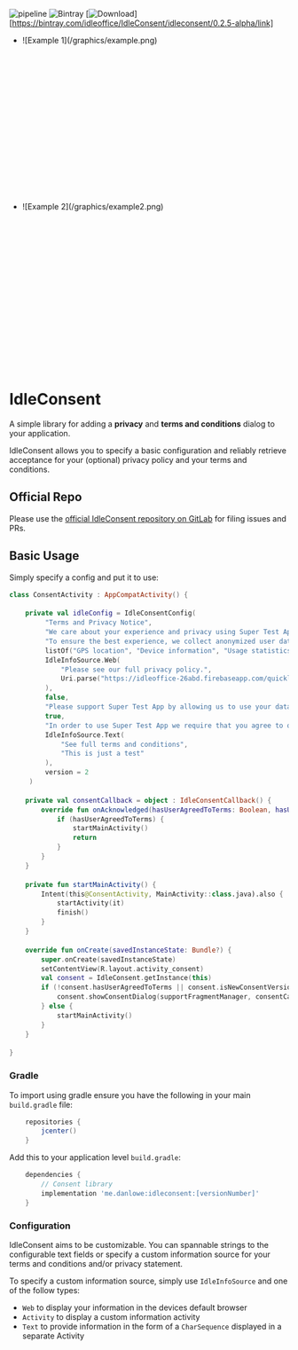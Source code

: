 ![pipeline](https://gitlab.com/dan-0/idleconsent/badges/master/build.svg?sanitize=true)
![Bintray](https://img.shields.io/bintray/v/idleoffice/IdleConsent/idleconsent.svg)
[![Download](https://api.bintray.com/packages/idleoffice/IdleConsent/idleconsent/images/download.svg?version=0.2.5-alpha)][https://bintray.com/idleoffice/IdleConsent/idleconsent/0.2.5-alpha/link]

<div>
<ul class="text-center list-unstyled list-inline">
<li style="height: 300px">
    ![Example 1](/graphics/example.png)
</li>
<li style="height: 300px">
    ![Example 2](/graphics/example2.png)
</li>
</ul>
</div>

# IdleConsent
A simple library for adding a **privacy** and **terms and conditions** dialog
to your application.

IdleConsent allows you to specify a basic configuration and reliably retrieve acceptance for your 
(optional) privacy policy and your terms and conditions.

## Official Repo
Please use the [official IdleConsent repository on GitLab](https://gitlab.com/dan-0/idleconsent/)
for filing issues and PRs.

## Basic Usage

Simply specify a config and put it to use:

```kotlin
class ConsentActivity : AppCompatActivity() {

    private val idleConfig = IdleConsentConfig(
         "Terms and Privacy Notice",
         "We care about your experience and privacy using Super Test App. Please take a moment to read through and acknowledge our policies",
         "To ensure the best experience, we collect anonymized user data to inform us of crashes and how our users interact with the app.",
         listOf("GPS location", "Device information", "Usage statistics"),
         IdleInfoSource.Web(
             "Please see our full privacy policy.",
             Uri.parse("https://idleoffice-26abd.firebaseapp.com/quicklink/privacy_policy.html")
         ),
         false,
         "Please support Super Test App by allowing us to use your data as mentioned in the privacy policy",
         true,
         "In order to use Super Test App we require that you agree to our terms and conditions:",
         IdleInfoSource.Text(
             "See full terms and conditions",
             "This is just a test"
         ),
         version = 2
     )

    private val consentCallback = object : IdleConsentCallback() {
        override fun onAcknowledged(hasUserAgreedToTerms: Boolean, hasUserAgreedToPrivacy: Boolean) {
            if (hasUserAgreedToTerms) {
                startMainActivity()
                return
            }
        }
    }

    private fun startMainActivity() {
        Intent(this@ConsentActivity, MainActivity::class.java).also {
            startActivity(it)
            finish()
        }
    }

    override fun onCreate(savedInstanceState: Bundle?) {
        super.onCreate(savedInstanceState)
        setContentView(R.layout.activity_consent)
        val consent = IdleConsent.getInstance(this)
        if (!consent.hasUserAgreedToTerms || consent.isNewConsentVersion(2)) {
            consent.showConsentDialog(supportFragmentManager, consentCallback, idleConfig)
        } else {
            startMainActivity()
        }
    }

}
```

### Gradle
To import using gradle ensure you have the following in your main `build.gradle` file:
```groovy
    repositories {
        jcenter()
    }
```

Add this to your application level `build.gradle`:
```groovy
    dependencies {
        // Consent library
        implementation 'me.danlowe:idleconsent:[versionNumber]'
    }
```

### Configuration

IdleConsent aims to be customizable. You can spannable strings to the configurable text fields or specify a custom
information source for your terms and conditions and/or privacy statement.

To specify a custom information source, simply use `IdleInfoSource` and one of the follow types:
* `Web` to display your information in the devices default browser
* `Activity` to display a custom information activity
* `Text` to provide information in the form of a `CharSequence` displayed in a separate Activity